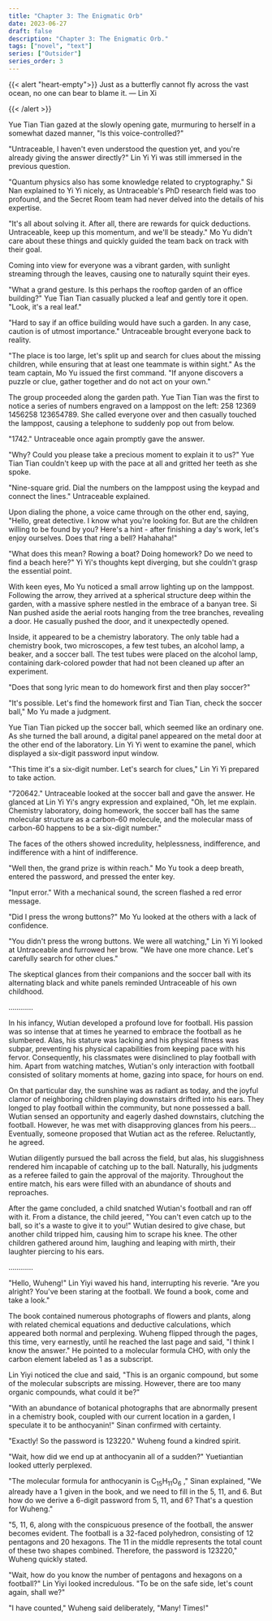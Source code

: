 ```yaml
---
title: "Chapter 3: The Enigmatic Orb"
date: 2023-06-27
draft: false
description: "Chapter 3: The Enigmatic Orb."
tags: ["novel", "text"]
series: ["Outsider"]
series_order: 3
---
```


{{< alert "heart-empty">}}
Just as a butterfly cannot fly across the vast ocean, no one can bear to blame it. — Lin Xi

{{< /alert >}}

Yue Tian Tian gazed at the slowly opening gate, murmuring to herself in a somewhat dazed manner, "Is this voice-controlled?"

"Untraceable, I haven't even understood the question yet, and you're already giving the answer directly?" Lin Yi Yi was still immersed in the previous question.

"Quantum physics also has some knowledge related to cryptography." Si Nan explained to Yi Yi nicely, as Untraceable's PhD research field was too profound, and the Secret Room team had never delved into the details of his expertise.

"It's all about solving it. After all, there are rewards for quick deductions. Untraceable, keep up this momentum, and we'll be steady." Mo Yu didn't care about these things and quickly guided the team back on track with their goal.

Coming into view for everyone was a vibrant garden, with sunlight streaming through the leaves, causing one to naturally squint their eyes.

"What a grand gesture. Is this perhaps the rooftop garden of an office building?" Yue Tian Tian casually plucked a leaf and gently tore it open. "Look, it's a real leaf."

"Hard to say if an office building would have such a garden. In any case, caution is of utmost importance." Untraceable brought everyone back to reality.

"The place is too large, let's split up and search for clues about the missing children, while ensuring that at least one teammate is within sight." As the team captain, Mo Yu issued the first command. "If anyone discovers a puzzle or clue, gather together and do not act on your own."

The group proceeded along the garden path. Yue Tian Tian was the first to notice a series of numbers engraved on a lamppost on the left: 258 12369 1456258 123654789. She called everyone over and then casually touched the lamppost, causing a telephone to suddenly pop out from below.

"1742." Untraceable once again promptly gave the answer.

"Why? Could you please take a precious moment to explain it to us?" Yue Tian Tian couldn't keep up with the pace at all and gritted her teeth as she spoke.

"Nine-square grid. Dial the numbers on the lamppost using the keypad and connect the lines." Untraceable explained.

Upon dialing the phone, a voice came through on the other end, saying, "Hello, great detective. I know what you're looking for. But are the children willing to be found by you? Here's a hint - after finishing a day's work, let's enjoy ourselves. Does that ring a bell? Hahahaha!"

"What does this mean? Rowing a boat? Doing homework? Do we need to find a beach here?" Yi Yi's thoughts kept diverging, but she couldn't grasp the essential point.

With keen eyes, Mo Yu noticed a small arrow lighting up on the lamppost. Following the arrow, they arrived at a spherical structure deep within the garden, with a massive sphere nestled in the embrace of a banyan tree. Si Nan pushed aside the aerial roots hanging from the tree branches, revealing a door. He casually pushed the door, and it unexpectedly opened.

Inside, it appeared to be a chemistry laboratory. The only table had a chemistry book, two microscopes, a few test tubes, an alcohol lamp, a beaker, and a soccer ball. The test tubes were placed on the alcohol lamp, containing dark-colored powder that had not been cleaned up after an experiment.

"Does that song lyric mean to do homework first and then play soccer?"

"It's possible. Let's find the homework first and Tian Tian, check the soccer ball," Mo Yu made a judgment.

Yue Tian Tian picked up the soccer ball, which seemed like an ordinary one. As she turned the ball around, a digital panel appeared on the metal door at the other end of the laboratory. Lin Yi Yi went to examine the panel, which displayed a six-digit password input window.

"This time it's a six-digit number. Let's search for clues," Lin Yi Yi prepared to take action.

"720642." Untraceable looked at the soccer ball and gave the answer. He glanced at Lin Yi Yi's angry expression and explained, "Oh, let me explain. Chemistry laboratory, doing homework, the soccer ball has the same molecular structure as a carbon-60 molecule, and the molecular mass of carbon-60 happens to be a six-digit number."

The faces of the others showed incredulity, helplessness, indifference, and indifference with a hint of indifference.

"Well then, the grand prize is within reach." Mo Yu took a deep breath, entered the password, and pressed the enter key.

"Input error." With a mechanical sound, the screen flashed a red error message.

"Did I press the wrong buttons?" Mo Yu looked at the others with a lack of confidence.

"You didn't press the wrong buttons. We were all watching," Lin Yi Yi looked at Untraceable and furrowed her brow. "We have one more chance. Let's carefully search for other clues."

The skeptical glances from their companions and the soccer ball with its alternating black and white panels reminded Untraceable of his own childhood.

…………

In his infancy, Wutian developed a profound love for football. His passion was so intense that at times he yearned to embrace the football as he slumbered. Alas, his stature was lacking and his physical fitness was subpar, preventing his physical capabilities from keeping pace with his fervor. Consequently, his classmates were disinclined to play football with him. Apart from watching matches, Wutian's only interaction with football consisted of solitary moments at home, gazing into space, for hours on end.

On that particular day, the sunshine was as radiant as today, and the joyful clamor of neighboring children playing downstairs drifted into his ears. They longed to play football within the community, but none possessed a ball. Wutian sensed an opportunity and eagerly dashed downstairs, clutching the football. However, he was met with disapproving glances from his peers... Eventually, someone proposed that Wutian act as the referee. Reluctantly, he agreed.

Wutian diligently pursued the ball across the field, but alas, his sluggishness rendered him incapable of catching up to the ball. Naturally, his judgments as a referee failed to gain the approval of the majority. Throughout the entire match, his ears were filled with an abundance of shouts and reproaches.

After the game concluded, a child snatched Wutian's football and ran off with it. From a distance, the child jeered, "You can't even catch up to the ball, so it's a waste to give it to you!" Wutian desired to give chase, but another child tripped him, causing him to scrape his knee. The other children gathered around him, laughing and leaping with mirth, their laughter piercing to his ears.

…………

"Hello, Wuheng!" Lin Yiyi waved his hand, interrupting his reverie. "Are you alright? You've been staring at the football. We found a book, come and take a look."

The book contained numerous photographs of flowers and plants, along with related chemical equations and deductive calculations, which appeared both normal and perplexing. Wuheng flipped through the pages, this time, very earnestly, until he reached the last page and said, "I think I know the answer." He pointed to a molecular formula CHO, with only the carbon element labeled as 1 as a subscript.

Lin Yiyi noticed the clue and said, "This is an organic compound, but some of the molecular subscripts are missing. However, there are too many organic compounds, what could it be?"

"With an abundance of botanical photographs that are abnormally present in a chemistry book, coupled with our current location in a garden, I speculate it to be anthocyanin!" Sinan confirmed with certainty.

"Exactly! So the password is 123220." Wuheng found a kindred spirit.

"Wait, how did we end up at anthocyanin all of a sudden?" Yuetiantian looked utterly perplexed.

"The molecular formula for anthocyanin is C<sub>15</sub>H<sub>11</sub>O<sub>6</sub> ," Sinan explained, "We already have a 1 given in the book, and we need to fill in the 5, 11, and 6. But how do we derive a 6-digit password from 5, 11, and 6? That's a question for Wuheng."

"5, 11, 6, along with the conspicuous presence of the football, the answer becomes evident. The football is a 32-faced polyhedron, consisting of 12 pentagons and 20 hexagons. The 11 in the middle represents the total count of these two shapes combined. Therefore, the password is 123220," Wuheng quickly stated.

"Wait, how do you know the number of pentagons and hexagons on a football?" Lin Yiyi looked incredulous. "To be on the safe side, let's count again, shall we?"

"I have counted," Wuheng said deliberately, "Many! Times!"

